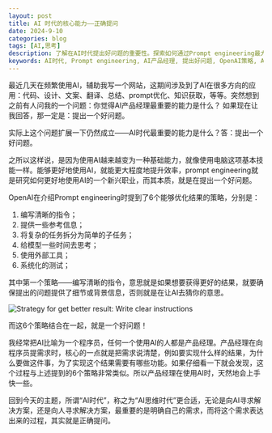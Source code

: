 ```yaml
---
layout: post
title: AI 时代的核心能力——正确提问
date: 2024-9-10
categories: blog
tags: [AI,思考]
description: 了解在AI时代提出好问题的重要性。探索如何通过Prompt engineering最大化AI效果，这一技能与产品经理的角色如出一辙，并学习OpenAI提出的六个优化AI输出的关键策略。
keywords: AI时代, Prompt engineering, AI产品经理, 提出好问题, OpenAI策略, AI应用, AI思维, 编写清晰指令, AI辅助开发
---
```



最近几天在频繁使用AI，辅助我写一个网站，这期间涉及到了AI在很多方向的应用：代码、设计、文案、翻译、总结、prompt优化、知识获取，等等。突然想到之前有人问我的一个问题：你觉得AI产品经理最重要的能力是什么？ 如果现在让我回答，那一定是：提出一个好问题。

实际上这个问题扩展一下仍然成立——AI时代最重要的能力是什么？答：提出一个好问题。

之所以这样说，是因为使用AI越来越变为一种基础能力，就像使用电脑这项基本技能一样。能够更好地使用AI，就能更大程度地提升效率，prompt engineering就是研究如何更好地使用AI的一个新兴职业，而其本质，就是在提出一个好问题。

OpenAI在介绍Prompt engineering时提到了6个能够优化结果的策略，分别是：

1. 编写清晰的指令；
2. 提供一些参考信息；
3. 将复杂的任务拆分为简单的子任务；
4. 给模型一些时间去思考；
5. 使用外部工具；
6. 系统化的测试；

其中第一个策略——编写清晰的指令，意思就是如果想要获得更好的结果，就要确保提出的问题提供了细节或背景信息，否则就是在让AI去猜你的意思。

![[Strategy for get better result: Write clear instructions](https://platform.openai.com/docs/guides/prompt-engineering/strategy-write-clear-instructions)](https://github.com/user-attachments/assets/2e169df4-4273-47bc-838f-ca12dd253127)


而这6个策略结合在一起，就是一个好问题！

我经常把AI比喻为一个程序员，任何一个使用AI的人都是产品经理。产品经理在向程序员提需求时，核心的一点就是把需求说清楚，例如要实现什么样的结果，为什么要做这件事，为了实现这个结果需要有哪些功能。如果仔细看一下就会发现，这个过程与上述提到的6个策略非常类似。所以产品经理在使用AI时，天然地会上手快一些。

回到今天的主题，所谓“AI时代”，称之为“AI思维时代”更合适，无论是向AI寻求解决方案，还是向人寻求解决方案，最重要的是明确自己的需求，而将这个需求表达出来的过程，其实就是正确提问。
